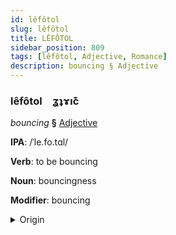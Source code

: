 ```yaml
---
id: lêfôtol
slug: lêfôtol
title: LÊFÔTOL
sidebar_position: 809
tags: [lêfôtol, Adjective, Romance]
description: bouncing § Adjective
---
```


### lêfôtol&emsp;<span kind="abugida">ʓʇɤıc͊</span>

*bouncing* **§** [Adjective](../../tags/Adjective)

**IPA**: /ˈle.fo.tɑl/

**Verb**: to be bouncing

**Noun**: bouncingness

**Modifier**: bouncing

<details>
    <summary>Origin</summary>
    Spanish rebotar [re.β̞oˈt̪aɾ]<br/>
    <em>Romance Language Family</em>
</details>